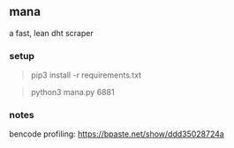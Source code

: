 
## mana

a fast, lean dht scraper


### setup

 > pip3 install -r requirements.txt

 > python3 mana.py 6881

### notes

bencode profiling: https://bpaste.net/show/ddd35028724a

